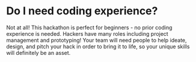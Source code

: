 # Do I need coding experience?

Not at all! This hackathon is perfect for beginners - no prior coding experience is needed. Hackers have many roles including project management and prototyping! Your team will need people to help ideate, design, and pitch your hack in order to bring it to life, so your unique skills will definitely be an asset.
